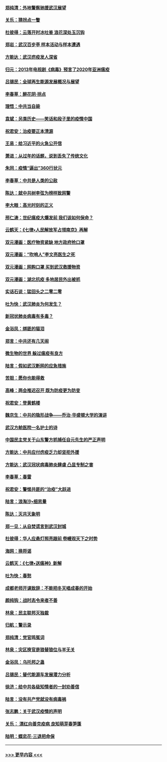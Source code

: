 #### [郑纯清：外地警察驰援武汉展望](../pages/nsc993/n11893115.md?t=02250531) 
#### [关乐：猜拐点一瞥](../pages/nsc993/n11893020.md?t=02250531) 
#### [杜彼得：云落开时冰吐鉴 浪花深处玉沉钩](../pages/nsc993/n11892107.md?t=02250531) 
#### [郑岩：武汉百步亭 样本活动与样本遭遇](../pages/nsc993/n11892310.md?t=02250531) 
#### [方能达：武汉疠疫发人深省](../pages/nsc993/n11891376.md?t=02250531) 
#### [归元：2013年电视剧《病毒》预言了2020年亚洲瘟疫](../pages/nsc993/n11891126.md?t=02250531) 
#### [吕锡民：全球再生能源发展概况与展望](../pages/nsc993/n11890613.md?t=02250531) 
#### [李春草：醉花阴·拐点](../pages/nsc993/n11890567.md?t=02250531) 
#### [理悟：中共当自毙](../pages/nsc993/n11890559.md?t=02250531) 
#### [袁斌：另类历史——笑话和段子里的疫情中国](../pages/nsc993/n11889243.md?t=02250531) 
#### [祝君安：治疫要正本清源](../pages/nsc993/n11889085.md?t=02250531) 
#### [王易：给习近平的火急公开信](../pages/nsc993/n11888225.md?t=02250531) 
#### [萧进：从过年的话题，说到丢失了传统文化](../pages/nsc993/n11887732.md?t=02250531) 
#### [朱同：疫情“逼出”360行状元](../pages/nsc993/n11887678.md?t=02250531) 
#### [李春草：中共是人类的公敌](../pages/nsc993/n11887656.md?t=02250531) 
#### [陈达：就中共树李弦为榜样致网警](../pages/nsc993/n11887625.md?t=02250531) 
#### [李大眼：高光时刻的正义](../pages/nsc993/n11887585.md?t=02250531) 
#### [邢仁涛：世纪瘟疫大爆发前 我们该如何保命？](../pages/nsc993/n11887535.md?t=02250531) 
#### [云鹤天：《七律▪人民解放军占领南京》再解](../pages/nsc993/n11887524.md?t=02250531) 
#### [双元漫画：医疗物资紧缺 地方政府抢口罩](../pages/nsc993/n11884744.md?t=02250531) 
#### [双元漫画：“吹哨人”李文亮医生之死](../pages/nsc993/n11884705.md?t=02250531) 
#### [双元漫画：网购口罩 买到武汉救援物资](../pages/nsc993/n11884670.md?t=02250531) 
#### [双元漫画：湖北抗疫 多地居民外出被抓](../pages/nsc993/n11884643.md?t=02250531) 
#### [实话石说：猛回头之二零二零](../pages/nsc993/n11883968.md?t=02250531) 
#### [吐为快：武汉肺炎为何发生？](../pages/nsc993/n11882180.md?t=02250531) 
#### [新冠状肺炎病毒有多毒？](../pages/nsc993/n11881790.md?t=02250531) 
#### [金浴凤：绑匪的猫泪](../pages/nsc993/n11880664.md?t=02250531) 
#### [郑言：中共还有几天闹](../pages/nsc993/n11880645.md?t=02250531) 
#### [微生物的世界 躲过瘟疫有良方](../pages/nsc993/n11880492.md?t=02250531) 
#### [陆言：假如武汉断网的应急措施](../pages/nsc993/n11880619.md?t=02250531) 
#### [苦胆：愿你也能得救](../pages/nsc993/n11880601.md?t=02250531) 
#### [高峰：两会推迟召开  既为防疫更为防变](../pages/nsc993/n11879977.md?t=02250531) 
#### [祝君安：登黄鹤楼](../pages/nsc993/n11880583.md?t=02250531) 
#### [魏京生：中共的隐形战争——乔治‧华盛顿大学的演讲](../pages/nsc993/n11879765.md?t=02250531) 
#### [武汉方舱医院一名护士的诗](../pages/nsc993/n11878480.md?t=02250531) 
#### [中国民主党关于山东警方抓捕任自元先生的严正声明](../pages/nsc993/n11877506.md?t=02250531) 
#### [方能达：中共应付疠疫乏力却坚拒外援](../pages/nsc993/n11877497.md?t=02250531) 
#### [方能达：武汉冠状病毒肺炎肆虐 凸显专制之害](../pages/nsc993/n11877475.md?t=02250531) 
#### [李春草：春雷](../pages/nsc993/n11876287.md?t=02250531) 
#### [祝君安：警惕共匪的“治疫”大跃进](../pages/nsc993/n11876084.md?t=02250531) 
#### [陆言：浪淘沙•细思量](../pages/nsc993/n11876071.md?t=02250531) 
#### [陈达：灭共天象明](../pages/nsc993/n11876063.md?t=02250531) 
#### [郑一见：从自焚谎言到武汉封城](../pages/nsc993/n11875621.md?t=02250531) 
#### [杜彼得：华人应悬灯照亮跟前 卷幔观天下之时势](../pages/nsc993/n11874822.md?t=02250531) 
#### [海网：换将谣](../pages/nsc993/n11873712.md?t=02250531) 
#### [云鹤天：《七律▪送瘟神》新解](../pages/nsc993/n11873598.md?t=02250531) 
#### [吐为快：春愁](../pages/nsc993/n11872801.md?t=02250531) 
#### [成都老师开课致辞：不能把冬天唱成春的开始](../pages/nsc993/n11872653.md?t=02250531) 
#### [颜纯钩：战时态令来者不善](../pages/nsc993/n11872011.md?t=02250531) 
#### [林泉：民主联邦灭独裁](../pages/nsc993/n11870998.md?t=02250531) 
#### [归航：警示录](../pages/nsc993/n11870963.md?t=02250531) 
#### [郑纯清：党官鸣冤词](../pages/nsc993/n11870938.md?t=02250531) 
#### [林泉：灾区换官是狼替狼位与羊无关](../pages/nsc993/n11870896.md?t=02250531) 
#### [金浴凤：乌托邦之蛊](../pages/nsc993/n11870879.md?t=02250531) 
#### [吕锡民：替代能源车发展潜力分析](../pages/nsc993/n11870656.md?t=02250531) 
#### [徐济：给中共各级知情者的一封劝善信](../pages/nsc993/n11868561.md?t=02250531) 
#### [陆言：没有共产党就没有病毒祸](../pages/nsc993/n11868232.md?t=02250531) 
#### [张志鹏：关于武汉疫情的声明](../pages/nsc993/n11867182.md?t=02250531) 
#### [关乐： 漂红向善克疫病 良知萌芽春笋蓬](../pages/nsc993/n11865710.md?t=02250531) 
#### [陆明：蝶恋花‧三退把命保](../pages/nsc993/n11865673.md?t=02250531) 

----
#### [ >>> 更早内容 <<< ](../indexes/nsc993-earlier.md)
